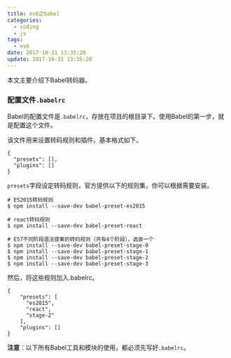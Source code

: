 ```yaml
---
title: es6之babel
categories:
  - coding
  - js
tags:
  - es6
date: 2017-10-31 13:35:20
update: 2017-10-31 13:35:20
---
```


本文主要介绍下Babel转码器。

### 配置文件`.babelrc`

Babel的配置文件是`.babelrc`，存放在项目的根目录下。使用Babel的第一步，就是配置这个文件。

该文件用来设置转码规则和插件，基本格式如下。

```
{
  "presets": [],
  "plugins": []
}
```

`presets`字段设定转码规则，官方提供以下的规则集，你可以根据需要安装。
<!-- more -->

```
# ES2015转码规则
$ npm install --save-dev babel-preset-es2015

# react转码规则
$ npm install --save-dev babel-preset-react

# ES7不同阶段语法提案的转码规则（共有4个阶段），选装一个
$ npm install --save-dev babel-preset-stage-0
$ npm install --save-dev babel-preset-stage-1
$ npm install --save-dev babel-preset-stage-2
$ npm install --save-dev babel-preset-stage-3
```

然后，将这些规则加入.babelrc。

```
{
    "presets": [
      "es2015",
      "react",
      "stage-2"
    ],
    "plugins": []
}
```

**注意**：以下所有Babel工具和模块的使用，都必须先写好`.babelrc`。
